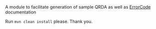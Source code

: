 A module to facilitate generation of sample QRDA as well as [ErrorCode][ErrorCode] documentation

Run `mvn clean install` please. Thank you.

[ErrorCode]: https://github.com/CMSgov/qpp-conversion-tool/blob/master/converter/src/main/java/gov/cms/qpp/conversion/model/error/ErrorCode.java